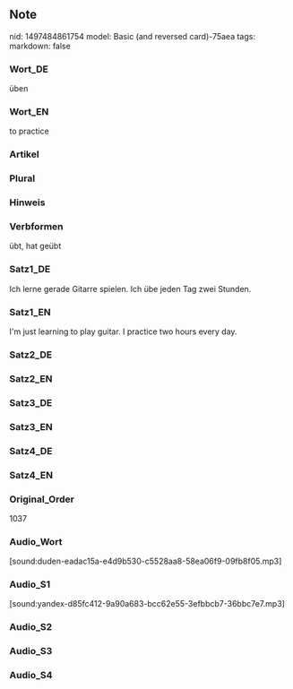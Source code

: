 ## Note
nid: 1497484861754
model: Basic (and reversed card)-75aea
tags: 
markdown: false

### Wort_DE
üben

### Wort_EN
to practice

### Artikel


### Plural


### Hinweis


### Verbformen
übt, hat geübt

### Satz1_DE
Ich lerne gerade Gitarre spielen. Ich übe jeden Tag zwei Stunden.

### Satz1_EN
I'm just learning to play guitar. I practice two hours every day.

### Satz2_DE


### Satz2_EN


### Satz3_DE


### Satz3_EN


### Satz4_DE


### Satz4_EN


### Original_Order
1037

### Audio_Wort
[sound:duden-eadac15a-e4d9b530-c5528aa8-58ea06f9-09fb8f05.mp3]

### Audio_S1
[sound:yandex-d85fc412-9a90a683-bcc62e55-3efbbcb7-36bbc7e7.mp3]

### Audio_S2


### Audio_S3


### Audio_S4

